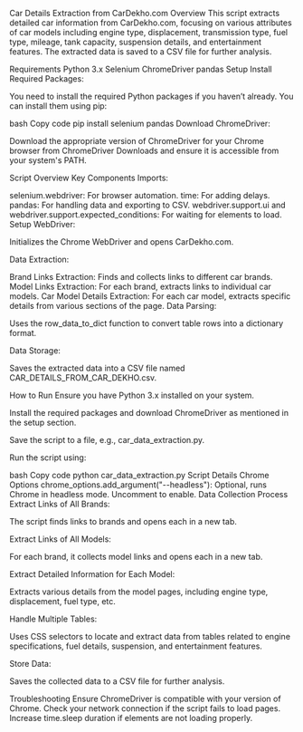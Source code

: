 Car Details Extraction from CarDekho.com
Overview
This script extracts detailed car information from CarDekho.com, focusing on various attributes of car models including engine type, displacement, transmission type, fuel type, mileage, tank capacity, suspension details, and entertainment features. The extracted data is saved to a CSV file for further analysis.

Requirements
Python 3.x
Selenium
ChromeDriver
pandas
Setup
Install Required Packages:

You need to install the required Python packages if you haven’t already. You can install them using pip:

bash
Copy code
pip install selenium pandas
Download ChromeDriver:

Download the appropriate version of ChromeDriver for your Chrome browser from ChromeDriver Downloads and ensure it is accessible from your system's PATH.

Script Overview
Key Components
Imports:

selenium.webdriver: For browser automation.
time: For adding delays.
pandas: For handling data and exporting to CSV.
webdriver.support.ui and webdriver.support.expected_conditions: For waiting for elements to load.
Setup WebDriver:

Initializes the Chrome WebDriver and opens CarDekho.com.

Data Extraction:

Brand Links Extraction: Finds and collects links to different car brands.
Model Links Extraction: For each brand, extracts links to individual car models.
Car Model Details Extraction: For each car model, extracts specific details from various sections of the page.
Data Parsing:

Uses the row_data_to_dict function to convert table rows into a dictionary format.

Data Storage:

Saves the extracted data into a CSV file named CAR_DETAILS_FROM_CAR_DEKHO.csv.

How to Run
Ensure you have Python 3.x installed on your system.

Install the required packages and download ChromeDriver as mentioned in the setup section.

Save the script to a file, e.g., car_data_extraction.py.

Run the script using:

bash
Copy code
python car_data_extraction.py
Script Details
Chrome Options
chrome_options.add_argument("--headless"): Optional, runs Chrome in headless mode. Uncomment to enable.
Data Collection Process
Extract Links of All Brands:

The script finds links to brands and opens each in a new tab.

Extract Links of All Models:

For each brand, it collects model links and opens each in a new tab.

Extract Detailed Information for Each Model:

Extracts various details from the model pages, including engine type, displacement, fuel type, etc.

Handle Multiple Tables:

Uses CSS selectors to locate and extract data from tables related to engine specifications, fuel details, suspension, and entertainment features.

Store Data:

Saves the collected data to a CSV file for further analysis.

Troubleshooting
Ensure ChromeDriver is compatible with your version of Chrome.
Check your network connection if the script fails to load pages.
Increase time.sleep duration if elements are not loading properly.
